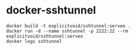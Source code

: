# docker-sshtunnel

```
docker build -t explicitvoid/sshtunnel:serveo .
docker run -d --name sshtunnel -p 2222:22 --rm explicitvoid/sshtunnel:serveo
docker logs sshtunnel
```

